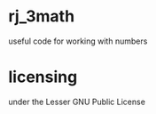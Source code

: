 rj_3math
========

useful code for working with numbers

licensing
=========

under the Lesser GNU Public License
